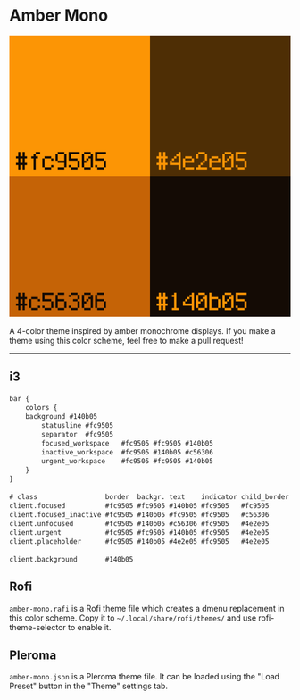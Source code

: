 # Amber Mono
![amber-mono](amber-mono.png)

A 4-color theme inspired by amber monochrome displays. If you make a theme using this color scheme, feel free to make a pull request!

***

## i3

```
bar {
	colors {
  	background #140b05
		statusline #fc9505
		separator  #fc9505
		focused_workspace  	#fc9505 #fc9505 #140b05
		inactive_workspace 	#fc9505 #140b05 #c56306
		urgent_workspace	#fc9505 #fc9505 #140b05
	}
}

# class                 border  backgr. text    indicator child_border
client.focused          #fc9505 #fc9505 #140b05 #fc9505   #fc9505
client.focused_inactive #fc9505 #140b05 #fc9505 #fc9505   #c56306
client.unfocused        #fc9505 #140b05 #c56306 #fc9505   #4e2e05
client.urgent           #fc9505 #fc9505 #140b05 #fc9505   #4e2e05
client.placeholder      #fc9505 #140b05 #4e2e05 #fc9505   #4e2e05

client.background       #140b05
```

## Rofi

`amber-mono.rafi` is a Rofi theme file which creates a dmenu replacement in this color scheme. Copy it to `~/.local/share/rofi/themes/` and use rofi-theme-selector to enable it.

## Pleroma

`amber-mono.json` is a Pleroma theme file. It can be loaded using the "Load Preset" button in the "Theme" settings tab.
